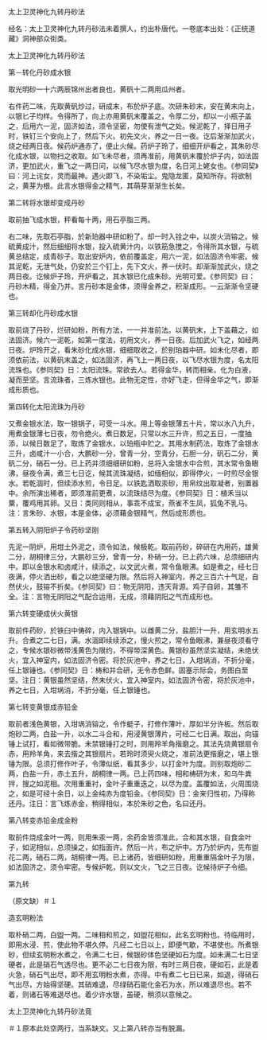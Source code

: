 太上卫灵神化九转丹砂法  

经名：太上卫灵神化九转丹砂法未着撰人，约出朴唐代。一卷底本出处：《正统道藏》洞神部众街类。  

太上卫灵神化九转丹砂法  

第－转化丹砂成水银  

取光明砂一十六两辰锦州出者良也，黄矾十二两用瓜州者。  

右件药二味，先取黄矾炒过，研成末，布於炉子底。次研朱砂末，安在黄末向上，以银匕子均样。令得所了，向上亦用黄矾末覆盖之，令厚二分，却以一小瓶子盖之，后用六一泥，固济如法，须令坚密，勿使有泄气之处。候泥乾了，择日用子时，铁钉三个安向上了，然后下火。初先文火，养之一日一夜。讫后渐渐加武火，烧之经两日夜。候药炉通赤了，便止火候。药炉子玲了，细细开炉看之，其朱砂尽化成水银，以物扫之收取。如飞未尽者，须再准前，用黄矾末覆於炉子内，如法固济，更加武火，重飞之一两日问，以候飞尽水银为度，名日河上姥女也。《参同契》曰：河上诧女，灵而最神。遇火即飞，不染垢尘。鬼隐龙匿，莫知所存。将欲制之，黄芽为根。此言水银得金之精气，其萌芽渐渐生长矣。  

第二转将水银却变成丹砂  

取前抽飞成水银，秤看每十两，用石亭脂三两。  

右二味，先取石亭脂，於新珀器中研如粉了。却一时入铨之中，以炭火消镕之。候硫黄成汁，然后细细将水银，投入硫黄汁内，以铁筋急搅之，令得所其水银，与硫黄总结定，成青砂子。取出安炉内，依前覆盖定，用六一泥，如法固济令牢密。候其泥乾，无泄气处，仍安於三个钉上，先下文火，养一伏时。却渐渐加武火，烧之两日夜。讫候炉子玲，开炉看之，其水银已化成朱砂。光明可爱。《参同契》曰：丹砂木精，得金乃并。言丹砂本是金体，须得金养之，积渐成形。一云渐渐令坚硬也。  

第三转却化丹砂成水银  

取前烧了丹砂，烂研如粉，所有方法，一一并准前法。以黄矾末，上下盖藉之，如法固济。候六一泥乾，如第一度法，初用文火，养一日夜。后加武火飞之，如经两日夜。炉玲开之，看朱砂化成水银，细细取收之，於别珀器中研。如未化尽者，即须依前法，以黄矾末盖之，如法固济，再飞上一两日夜，以飞尽水银为度，名太阳流珠也。《参同契》日：太阳流珠。常欲去人。若得金华，转而相亲。化为白液，凝而至坚。言流珠者，三炼水银也。此物无定性，亦好飞走，但得金华之气，即渐成形质也。  

第四转化太阳流珠为丹砂  

又煮金银水法，取一银锅子，可受一斗水。用上等金银薄五十片，常以水八九升，用煮金银薄七日夜，勿令绝火。煮日数足，只常以水三升许，煎之五日，一度抽添，以候日数足了，取炼了金银水，以珀瓶中贮之。其用水制药法，取炼了金银水三升，卤咸汁一小合，大鹏砂一分，曾青一分，空青分，石胆一分，矾石二分，黄矾二分，硝石一分。已上药并须细细研如粉，总将入金银水中合煎，其水常令鱼眼沸，昼夜令满，煮三七日讫，候其流珠凝结，如缅相似，即得停火，一时煎尽金银水。若乾涸时，但续添水煎，令日足。以铁匙洒取汞砂，用帛纹出取凝者，别置器中。余所演出稀者，即须准前更煮，以流珠结尽为度。《参同契》日：植禾当以粟，覆鸡用其卵。又日：类同则相从，事乖不成宝，燕雀不生凤，狐兔不乳马。注：言朱砂、水银，本是金体，必须藉金银精气，然后成形质也。  

第五转入阴阳炉子令药砂坚刚  

先泥一阴炉，用坩土外泥之，须令如法，候极乾。取前药砂，碎研在内用药，雄黄二分，胡桐律三分，大鹏砂三分，曾青一分，朴硝一分。已上药六味，总须细研内中。即以金银水和卤咸汁，续添之，以文武火煮，常令鱼眼沸。如是煮之，经七日夜满，停火洒出砂，看之以绝坚硬为限。然后将入神室内，养之三百六十气足，自然伏火，鼓镕不折矣。《参同契》曰：物无阴阳，违天背源。鸡子自卵，其雏不全。注：言物无阴阳之气配合运用，无成，须藉阴阳之气而成形也。  

第六转变硬成伏火黄银  

取前件药砂，於铁臼中俦碎，内入银锅中。以雌黄二分，盐胆汁一升，用玄明水五升。合煮之二七日，满。水涸即续续添之，慢火煎之，常令鱼眼沸，兼昼夜须看守之，专候水银砂微带浅黄色为限约，不得带深黄色。黄银砂虽然坚实凝结，未绝伏火，宜入神室内，如法固济令密。将於灰池中，养之七日，入坩埚消，不折分毫，任上银锤也。《参同契》日：梼和并合研，无令赤色鲜。固塞示际会，务图白至坚。注日：黄银虽然坚结，然未伏火，宜入神室内，如法固济令密，将於灰池中，养之七日，入坩埚消，不折分毫，任上银锤也。  

第七转变黄银成赤铅金  

取前者浅色黄银，入坩埚消镕之，令作蜓子，打修作薄叶，厚如半分许板。然后取炮砂二两，白盐一升，以水二斗合和，用浸黄银薄片，可经二七日满。取出，向锚锤上试打，看如微带脆。未禁银锤打之时，则用羚羊角揩磨之。其法先烧黄银扇令赤，用羚羊角，来去揩之其银扇片。若玲时须臾火烧之，准前法更揩磨之，堪上银锤为限。总须打修作叶子，令薄似纸，看其多少，以打金叶为度。则别取炮砂二两，白盐一升，赤土五升，胡桐律一两。已上药四味，相和梼研为末，和乌牛粪拌，搜之如泥相。次用重重衬，金叶子重重迭之，以尽为度。盖覆如法，火周围烧之，如是可经十余日，以上金纯赤为度铅金。《参同契》日：金来归性初，乃得称还丹。注日：言飞炼赤金，稍得相似，本於朱砂之色，名曰还丹。  

第八转变赤铅金成金粉  

取前件烧成金叶一两，则用朱汞一两，余药金皆须准此，合和其水银，自食金叶子，如泥相似，总须操之，如指面许。然后一片，布之炉中。方乃於炉内，先布盥花二两，硝石二两，胡桐律一两。已上诸药，皆细研如粉，用重重隔金叶子为限，如法固济之，须令牢密。专候炉乾，则以文火，飞之三日夜。讫候待炉子令细。  

第九转  

（原文缺）＃１  

造玄明粉法  

取朴硝二两，白盥一两。二味相和煎之，如盥花相似，此名玄明粉也。待临用时，即用水浸．煎，使此物不堪久停。凡经二七日以上，即便气歇，不堪使也。所煮银砂，但续玄明粉水煮之，令满二七日，候银砂体色坚硬如石为度。如未满二七日坚硬者，此是硝石气透尽也。更不必二七日夜为限，有时三两日夜，硬如石，此是着火急，硝石气出尽，即不用玄明粉水煮，亦得。中有煮二七日已来，如退，得硝石气出尽，方始得坚硬。其硝难退，尽绿硝石能化金石为水，所以难退尽也。若不着，则诸石等难退尽也。着少许水银，虽硬，稍须以意候之。  

太上卫灵神化九转丹砂法竟  

＃１原本此处空两行，当系缺文。又上第八转亦当有脱漏。  

